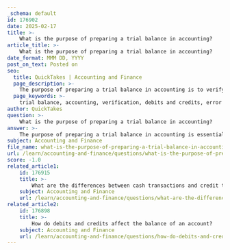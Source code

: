 ```yaml
---
_schema: default
id: 176902
date: 2025-02-17
title: >-
    What is the purpose of preparing a trial balance in accounting?
article_title: >-
    What is the purpose of preparing a trial balance in accounting?
date_format: MMM DD, YYYY
post_on_text: Posted on
seo:
  title: QuickTakes | Accounting and Finance
  page_description: >-
    The purpose of preparing a trial balance in accounting is to verify the accuracy of financial records, detect errors in transactions, summarize account balances, and serve as a preliminary step before creating financial statements.
  page_keywords: >-
    trial balance, accounting, verification, debits and credits, error detection, financial statements, account balances, double-entry accounting, financial reporting, adjustments
author: QuickTakes
question: >-
    What is the purpose of preparing a trial balance in accounting?
answer: >-
    The purpose of preparing a trial balance in accounting is essential for ensuring the accuracy and integrity of financial records. Here are the key objectives and functions of a trial balance:\n\n1. **Verification of Debits and Credits**: The primary purpose of a trial balance is to confirm that the total debits equal the total credits in the accounting records. This is a fundamental principle of double-entry accounting, which states that every financial transaction affects at least two accounts, thereby maintaining the balance of the accounting equation: \n\n   $$\n   \text{Assets} = \text{Liabilities} + \text{Equity}\n   $$\n\n2. **Error Detection**: A trial balance serves as a checkpoint for identifying errors in the accounting entries. If the total debits do not equal the total credits, it indicates that there may be mistakes in recording transactions, miscalculations, or omissions. This allows accountants to investigate and correct any discrepancies before proceeding to the preparation of financial statements.\n\n3. **Preparation for Financial Statements**: The trial balance is prepared after all transactions have been recorded in the general ledger and before the financial statements are created. It acts as a preliminary step, ensuring that all accounts are accurately reflected and ready for the next phase of financial reporting.\n\n4. **Summary of Account Balances**: The trial balance provides a summary of all account balances at a specific point in time, which helps in assessing the financial position of the business. It includes all asset, liability, equity, revenue, and expense accounts, giving a comprehensive overview of the company's financial status.\n\n5. **Facilitating Adjustments**: While a trial balance can be prepared at any point, an adjusted trial balance is specifically created to incorporate necessary adjustments to account balances. This ensures that the financial statements reflect the true financial position of the business, accounting for accrued revenues, expenses, and other adjustments.\n\nIn summary, the trial balance is a crucial tool in the accounting cycle that helps ensure the accuracy of financial records, facilitates error detection, and prepares the groundwork for the preparation of financial statements.
subject: Accounting and Finance
file_name: what-is-the-purpose-of-preparing-a-trial-balance-in-accounting.md
url: /learn/accounting-and-finance/questions/what-is-the-purpose-of-preparing-a-trial-balance-in-accounting
score: -1.0
related_article1:
    id: 176915
    title: >-
        What are the differences between cash transactions and credit transactions in accounting?
    subject: Accounting and Finance
    url: /learn/accounting-and-finance/questions/what-are-the-differences-between-cash-transactions-and-credit-transactions-in-accounting
related_article2:
    id: 176898
    title: >-
        How do debits and credits affect the balance of an account?
    subject: Accounting and Finance
    url: /learn/accounting-and-finance/questions/how-do-debits-and-credits-affect-the-balance-of-an-account
---
```


&nbsp;